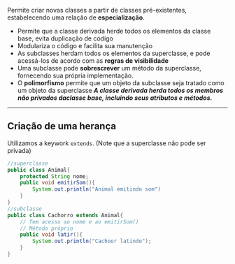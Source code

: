 Permite criar novas classes a partir de classes pré-existentes, estabelecendo uma relação de **especialização**.
- Permite que a classe derivada herde todos os elementos da classe base, evita duplicação de código
- Modulariza o código e facilita sua manutenção
- As subclasses herdam todos os elementos da superclasse, e pode acessá-los de acordo com as **regras de visibilidade** 
- Uma subclasse pode **sobrescrever** um método da superclasse, fornecendo sua própria implementação.
- O **polimorfismo** permite que um objeto da subclasse seja tratado como um objeto da superclasse
***A classe derivada herda todos os membros não privados daclasse base, incluindo seus atributos e métodos.***
___
## Criação de uma herança
Utilizamos a keywork `extends`. (Note que a superclasse não pode ser privada)
```java
//superclasse
public class Animal{
	protected String nome;
	public void emitirSom(){
		System.out.println("Animal emitindo som")
	}
}
//subclasse
public class Cachorro extends Animal{
	// Tem acesso ao nome e ao emitirSom()
	// Método próprio
	public void latir(){
		System.out.println("Cachoor latindo");
	}
}
```